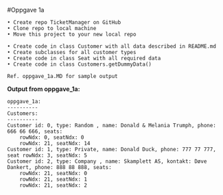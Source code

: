 #Oppgave 1a

    • Create repo TicketManager on GitHub
    • Clone repo to local machine
    • Move this project to your new local repo

    • Create code in class Customer with all data described in README.md
    • Create subclasses for all customer types
    • Create code in class Seat with all required data
    • Create code in class Customers.getDummyData()

    Ref. oppgave_1a.MD for sample output


**Output from oppgave_1a:**

    oppgave_1a:
    ----------
    Customers:
    ----------
    Customer id: 0, type: Random , name: Donald & Melania Trumph, phone: 666 66 666, seats:
        rowNdx: 0, seatNdx: 0
        rowNdx: 21, seatNdx: 14
    Customer id: 1, type: Private, name: Donald Duck, phone: 777 77 777, seat rowNdx: 3, seatNdx: 5
    Customer id: 2, type: Company , name: Skamplett AS, kontakt: Døve Dankert, phone: 888 88 888, seats:
        rowNdx: 21, seatNdx: 0
        rowNdx: 21, seatNdx: 1
        rowNdx: 21, seatNdx: 2